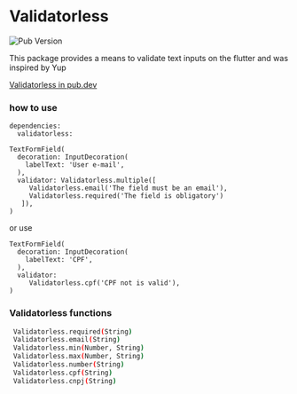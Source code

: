 # Validatorless
![Pub Version](https://img.shields.io/pub/v/validatorless?style=flat-square)

This package provides a means to validate text inputs on the flutter and was inspired by Yup

[Validatorless in pub.dev](https://pub.dev/packages/validatorless)

### how to use

```
dependencies:
  validatorless:
```

```
TextFormField(
  decoration: InputDecoration(
    labelText: 'User e-mail',
  ),
  validator: Validatorless.multiple([
     Validatorless.email('The field must be an email'),
     Validatorless.required('The field is obligatory')
   ]),
)
```

or use
```
TextFormField(
  decoration: InputDecoration(
    labelText: 'CPF',
  ),
  validator: 
     Validatorless.cpf('CPF not is valid'),
)
```

### Validatorless functions 

```sh
 Validatorless.required(String)
 Validatorless.email(String)
 Validatorless.min(Number, String)
 Validatorless.max(Number, String)
 Validatorless.number(String)
 Validatorless.cpf(String) 
 Validatorless.cnpj(String) 
```
